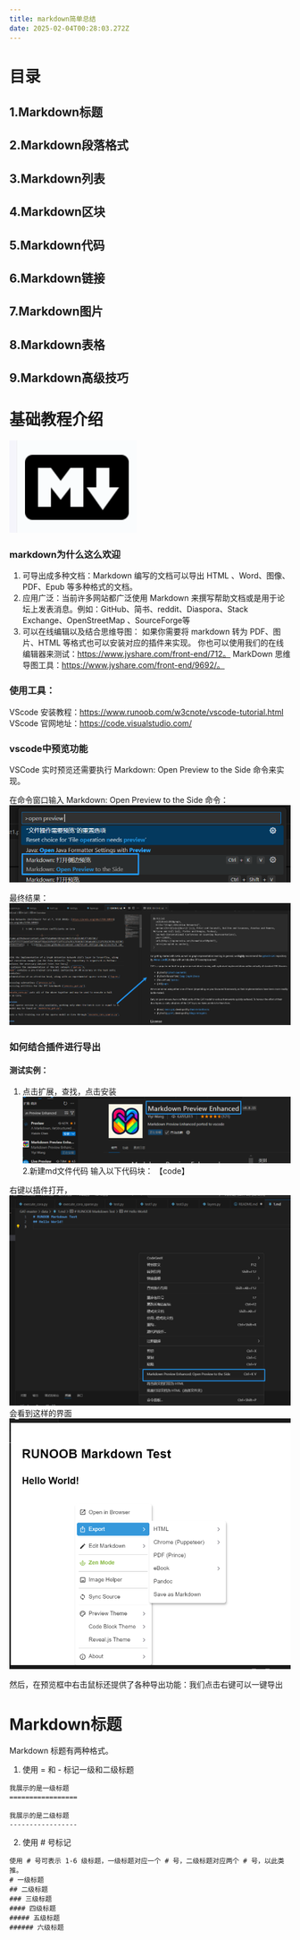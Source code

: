 ```yaml
---
title: markdown简单总结
date: 2025-02-04T00:28:03.272Z
---
```


# 目录
## 1.Markdown标题
## 2.Markdown段落格式
## 3.Markdown列表
## 4.Markdown区块
## 5.Markdown代码
## 6.Markdown链接
## 7.Markdown图片
## 8.Markdown表格
## 9.Markdown高级技巧


# 基础教程介绍
![image.png](https://github.com/lovzjoyy/tinymind-blog/blob/main/assets/images/2025-02-04/1738627375387.png?raw=true)
### markdown为什么这么欢迎

1. 可导出成多种文档：Markdown 编写的文档可以导出 HTML 、Word、图像、PDF、Epub 等多种格式的文档。
2. 应用广泛：当前许多网站都广泛使用 Markdown 来撰写帮助文档或是用于论坛上发表消息。例如：GitHub、简书、reddit、Diaspora、Stack Exchange、OpenStreetMap 、SourceForge等
3. 可以在线编辑以及结合思维导图：
如果你需要将 markdown 转为 PDF、图片、HTML 等格式也可以安装对应的插件来实现。
你也可以使用我们的在线编辑器来测试：https://www.jyshare.com/front-end/712。
MarkDown 思维导图工具：https://www.jyshare.com/front-end/9692/。



### 使用工具：
VScode 安装教程：https://www.runoob.com/w3cnote/vscode-tutorial.html
VScode 官网地址：https://code.visualstudio.com/


### vscode中预览功能
VSCode 实时预览还需要执行 Markdown: Open Preview to the Side 命令来实现。

在命令窗口输入 Markdown: Open Preview to the Side 命令：
![image.png](https://github.com/lovzjoyy/tinymind-blog/blob/main/assets/images/2025-02-04/1738627641770.png?raw=true)

最终结果：
![image.png](https://github.com/lovzjoyy/tinymind-blog/blob/main/assets/images/2025-02-04/1738627673540.png?raw=true)

### 如何结合插件进行导出
#### 测试实例：
1. 点击扩展，查找，点击安装
![image.png](https://github.com/lovzjoyy/tinymind-blog/blob/main/assets/images/2025-02-04/1738627997191.png?raw=true)
2.新建md文件代码
输入以下代码块：
【code】

右键以插件打开，
![image.png](https://github.com/lovzjoyy/tinymind-blog/blob/main/assets/images/2025-02-04/1738628181711.png?raw=true)
会看到这样的界面
![image.png](https://github.com/lovzjoyy/tinymind-blog/blob/main/assets/images/2025-02-04/1738628304899.png?raw=true)

然后，在预览框中右击鼠标还提供了各种导出功能：我们点击右键可以一键导出



# Markdown标题
Markdown 标题有两种格式。
1. 使用 = 和 - 标记一级和二级标题
```
我展示的是一级标题
=================

我展示的是二级标题
-----------------

```
2. 使用 # 号标记
```
使用 # 号可表示 1-6 级标题，一级标题对应一个 # 号，二级标题对应两个 # 号，以此类推。
# 一级标题
## 二级标题
### 三级标题
#### 四级标题
##### 五级标题
###### 六级标题
```











